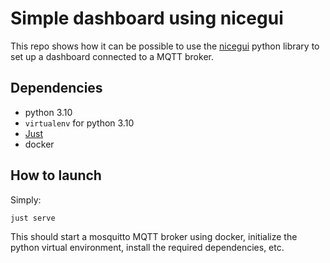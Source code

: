 Simple dashboard using nicegui
==============================

This repo shows how it can be possible to use the [nicegui](https://nicegui.io) python library to set up a dashboard
connected to a MQTT broker.

## Dependencies

- python 3.10
- `virtualenv` for python 3.10
- [Just](https://just.systems)
- docker

## How to launch

Simply:

```bash
just serve
```

This should start a mosquitto MQTT broker using docker, initialize the python virtual environment, install the required dependencies, etc.